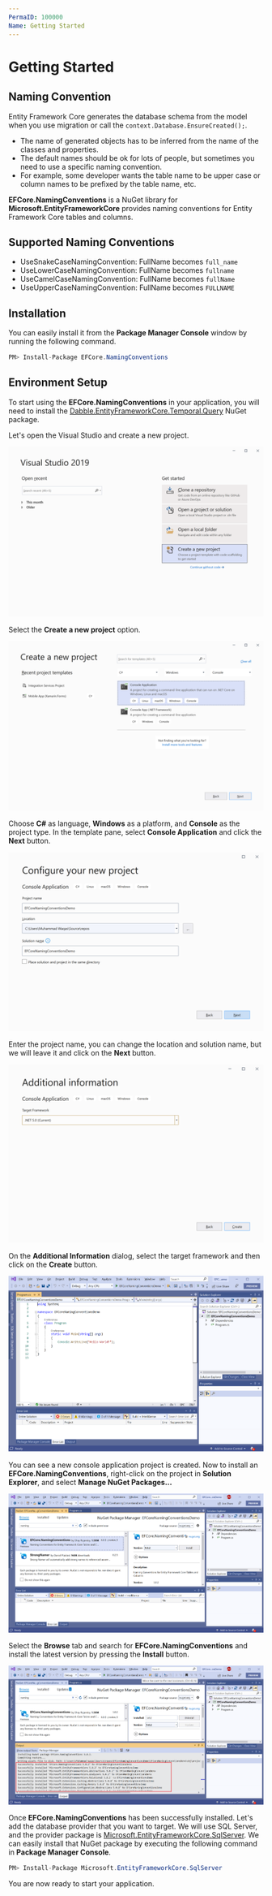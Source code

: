 ```yaml
---
PermaID: 100000
Name: Getting Started
---
```


# Getting Started

## Naming Convention

Entity Framework Core generates the database schema from the model when you use migration or call the `context.Database.EnsureCreated();`. 

 - The name of generated objects has to be inferred from the name of the classes and properties. 
 - The default names should be ok for lots of people, but sometimes you need to use a specific naming convention. 
 - For example, some developer wants the table name to be upper case or column names to be prefixed by the table name, etc.

**EFCore.NamingConventions** is a NuGet library for **Microsoft.EntityFrameworkCore** provides naming conventions for Entity Framework Core tables and columns.

## Supported Naming Conventions

 - UseSnakeCaseNamingConvention: FullName becomes `full_name`
 - UseLowerCaseNamingConvention: FullName becomes `fullname`
 - UseCamelCaseNamingConvention: FullName becomes `fullName`
 - UseUpperCaseNamingConvention: FullName becomes `FULLNAME`

## Installation

You can easily install it from the **Package Manager Console** window by running the following command.

```csharp
PM> Install-Package EFCore.NamingConventions
```

## Environment Setup

To start using the **EFCore.NamingConventions** in your application, you will need to install the [Dabble.EntityFrameworkCore.Temporal.Query](https://www.nuget.org/packages/Dabble.EntityFrameworkCore.Temporal.Query) NuGet package.

Let's open the Visual Studio and create a new project.

<img src="images/setup-1.png" alt="Create a new project">

Select the **Create a new project** option.

<img src="images/setup-2.png" alt="Select Console Application template">

Choose **C#** as language, **Windows** as a platform, and **Console** as the project type. In the template pane, select **Console Application** and click the **Next** button.

<img src="images/setup-3.png" alt="Configure your new project">

Enter the project name, you can change the location and solution name, but we will leave it and click on the **Next** button.  

<img src="images/setup-4.png" alt="Additional Information">

On the **Additional Information** dialog, select the target framework and then click on the **Create** button.  

<img src="images/setup-5.png" alt="Console Application created">

You can see a new console application project is created. Now to install an **EFCore.NamingConventions**, right-click on the project in **Solution Explorer**, and select **Manage NuGet Packages...**

<img src="images/setup-6.png" alt="Install EFCore.NamingConventions">

Select the **Browse** tab and search for **EFCore.NamingConventions** and install the latest version by pressing the **Install** button. 

<img src="images/setup-7.png" alt="EFCore.NamingConventions installed successfully">

Once **EFCore.NamingConventions** has been successfully installed. Let's add the database provider that you want to target. We will use SQL Server, and the provider package is [Microsoft.EntityFrameworkCore.SqlServer](https://www.nuget.org/packages/Microsoft.EntityFrameworkCore.SqlServer). We can easily install that NuGet package by executing the following command in **Package Manager Console**. 

```csharp
PM> Install-Package Microsoft.EntityFrameworkCore.SqlServer
```

You are now ready to start your application.
